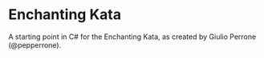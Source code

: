# Enchanting Kata
A starting point in C# for the Enchanting Kata, as created by Giulio Perrone (@pepperrone).

